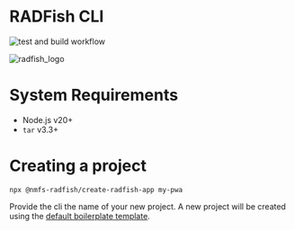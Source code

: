 # RADFish CLI

![test and build workflow](https://github.com/NMFS-RADFish/cli/actions/workflows/run-tests.yml/badge.svg)

![radfish_logo](https://github.com/NMFS-RADFish/boilerplate/assets/11274285/f0c1f78d-d2bd-4590-897c-c6ec87522dd1)

# System Requirements

- Node.js v20+
- `tar` v3.3+

# Creating a project

```
npx @nmfs-radfish/create-radfish-app my-pwa
```

Provide the cli the name of your new project. A new project will be created using the [default boilerplate template](https://github.com/NMFS-RADFish/boilerplate).
